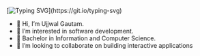 [![Typing SVG](https://readme-typing-svg.demolab.com/?lines=Hello+there!;Welcome+to+my+GitHub+profile!!)](https://git.io/typing-svg)

- 👋 Hi, I’m Ujjwal Gautam.
- 👀 I’m interested in software development.
- 🌱 Bachelor in Information and Computer Science.
- 💞️ I’m looking to collaborate on building interactive applications

<!---
ujjwalrg/ujjwalrg is a ✨ special ✨ repository because its `README.md` (this file) appears on your GitHub profile.
You can click the Preview link to take a look at your changes.
--->
